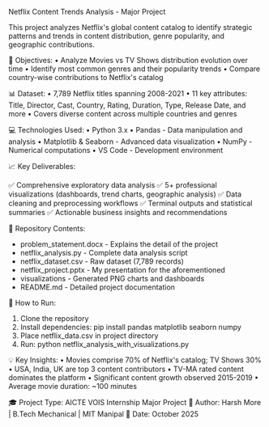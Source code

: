 Netflix Content Trends Analysis - Major Project

This project analyzes Netflix's global content catalog to identify strategic patterns and trends in content distribution, genre popularity, and geographic contributions.

🎯 Objectives:
• Analyze Movies vs TV Shows distribution evolution over time
• Identify most common genres and their popularity trends
• Compare country-wise contributions to Netflix's catalog

📊 Dataset:
• 7,789 Netflix titles spanning 2008-2021
• 11 key attributes: Title, Director, Cast, Country, Rating, Duration, Type, Release Date, and more
• Covers diverse content across multiple countries and genres

💻 Technologies Used:
• Python 3.x
• Pandas - Data manipulation and analysis
• Matplotlib & Seaborn - Advanced data visualization
• NumPy - Numerical computations
• VS Code - Development environment

📈 Key Deliverables:

✅ Comprehensive exploratory data analysis
✅ 5+ professional visualizations (dashboards, trend charts, geographic analysis)
✅ Data cleaning and preprocessing workflows
✅ Terminal outputs and statistical summaries
✅ Actionable business insights and recommendations

📁 Repository Contents:
- problem_statement.docx - Explains the detail of the project
- netflix_analysis.py - Complete data analysis script
- netflix_dataset.csv - Raw dataset (7,789 records)
- netflix_project.pptx - My presentation for the aforementioned
- visualizations - Generated PNG charts and dashboards
- README.md - Detailed project documentation

🚀 How to Run:
1. Clone the repository
2. Install dependencies: pip install pandas matplotlib seaborn numpy
3. Place netflix_data.csv in project directory
4. Run: python netflix_analysis_with_visualizations.py

💡 Key Insights:
• Movies comprise 70% of Netflix's catalog; TV Shows 30%
• USA, India, UK are top 3 content contributors
• TV-MA rated content dominates the platform
• Significant content growth observed 2015-2019
• Average movie duration: ~100 minutes

🎓 Project Type: AICTE VOIS Internship Major Project
👤 Author: Harsh More | B.Tech Mechanical | MIT Manipal
📅 Date: October 2025

